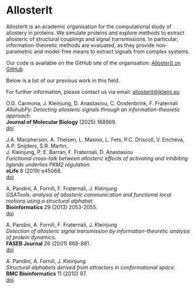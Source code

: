 
# AllosterIt
AllosterIt is an academic organisation for the computational study of allostery in proteins.
We simulate proteins and explore methods to extract allosteric of structural couplings
and signal transmissions. In particular, information-theoretic methods are evaluated,
as they provide non-parametric and model-free means to extract signals from complex systems.

Our code is available on the GitHub site of the organisation:
[AllosterIt on GitHub](https://github.com/AllosterIt)

Below is a list of our previous work in this field.

For further information, please contact us via email: <allosterit@jkleinj.eu>
 

O.G. Carmona, J. Kleinjung, D. Anastasiou, C. Oostenbrink, F. Fraternali<br>
*AllohubPy: Detecting allosteric signals through an information-theoretic approach.*<br>
**Journal of Molecular Biology** (2025) 168969.<br>
[doi](https:doi.org/10.1016/j.jmb.2025.168969)


J.A. Macpherson, A. Theisen, L. Masino, L. Fets, P.C. Driscoll, V. Encheva, A.P. Snijders, S.R. Martin,<br>
J. Kleinjung, P. E. Barran, F. Fraternali, D. Anastasiou<br>
*Functional cross-talk between allosteric effects of activating and inhibiting ligands underlies PKM2 regulation.*<br>
**eLife** 8 (2019) e45068.<br>
[doi](https://doi.org/10.7554/elife.45068)

A. Pandini, A. Fornili, F. Fraternali, J. Kleinjung<br>
*GSATools: analysis of allosteric communication and functional local motions using a structural alphabet.*<br>
**Bioinformatics** 29 (2013) 2053-2055.<br>
[doi](https://doi.org/10.1093/bioinformatics/btt326)

A. Pandini, A. Fornili, F. Fraternali, J. Kleinjung<br>
*Detection of allosteric signal transmission by information-theoretic analysis of protein dynamics.*<br>
**FASEB Journal** 26 (2001) 868-881.<br>
[doi](https://doi.org/10.1096/fj.11-190868)

A. Pandini, A. Fornili, J. Kleinjung<br>
*Structural alphabets derived from attractors in conformational space.*<br>
**BMC Bioinformatics** 11 (2010) 97.<br>
[doi](https://doi.org/10.1186/1471-2105-11-97)

